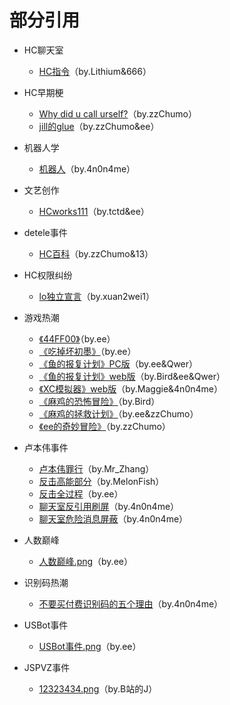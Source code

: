 # 部分引用

- HC聊天室
  - [HC指令](https://tieba.baidu.com/p/6833224084)（by.Lithium&666）

- HC早期梗
  - [Why did u call urself?](https://www.zzchat.cf/wiki/hh.html)（by.zzChumo）
  - [jill的glue](https://www.zzchat.cf/wiki/glue.html)（by.zzChumo&ee）

- 机器人学
  - [机器人](https://hcwiki.github.io/#机器人)（by.4n0n4me）

- 文艺创作
  - [HCworks111](https://note.ms/HCworks111)（by.tctd&ee）

- detele事件
  - [HC百科](https://www.zzchat.cf/wiki/notice.html)（by.zzChumo&13）

- HC权限纠纷
  - [lo独立宣言](http://xw.hhua.shop/lo.html)（by.xuan2wei1）

- 游戏热潮
  - [《44FF00》](https://drive.noire.cc/s/lNdOu1?path=/myGame)（by.ee）
  - [《吃掉坏初墨》](https://game.osww.cn/eat-chumo)（by.ee）
  - [《鱼的报复计划》PC版](https://home.osww.cn/?p=96)（by.ee&Qwer）
  - [《鱼的报复计划》web版](https://game.osww.cn/revenge)（by.Bird&ee&Qwer）
  - [《XC模拟器》web版](https://game.osww.cn/xc)（by.Maggie&4n0n4me）
  - [《麻鸡的恐怖冒险》](https://game.osww.cn/maggie)（by.Bird）
  - [《麻鸡的拯救计划》](https://game.osww.cn/grrd)（by.ee&zzChumo）
  - [《ee的奇妙冒险》](https://www.zzchat.cf/GAF/Game.html)（by.zzChumo）

- 卢本伟事件
  - [卢本伟罪行](https://file.node2.thz.cool/fileshare/.upload/4c784be700cfe43.log)（by.Mr\_Zhang）
  - [反击高能部分](https://vkceyugu.cdn.bspapp.com/VKCEYUGU-cb051ef9-0256-42af-80d2-f2dc9e295a34/2f8f3653-db43-4736-8962-aee33d6289c2.txt)（by.MelonFish）
  - [反击全过程](https://paperee.tk/2022.07.16_your-channel.txt)（by.ee）
  - [聊天室反引用刷屏](https://greasyfork.org/zh-CN/scripts/448444-聊天室反引用刷屏)（by.4n0n4me）
  - [聊天室危险消息屏蔽](https://greasyfork.org/zh-CN/scripts/449697-聊天室危险消息屏蔽)（by.4n0n4me）

- 人数巅峰
  - [人数巅峰.png](https://book.paperee.guru/chatroom-history-book/人数巅峰.png)（by.ee）

- 识别码热潮
  - [不要买付费识别码的五个理由](https://hcwiki.github.io/#不要买付费识别码的五个理由)（by.4n0n4me）

- USBot事件
  - [USBot事件.png](https://book.paperee.guru/chatroom-history-book/USBot事件.png)（by.ee）

- JSPVZ事件
  - [12323434.png](https://static.wikia.nocookie.net/jspvz/images/6/69/12323434.png/revision/latest?cb=20220817015014&path-prefix=zh)（by.B站的J）
